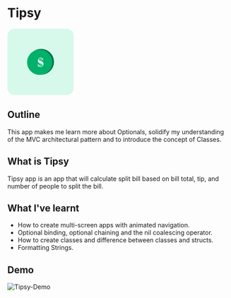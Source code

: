 #  Tipsy

![Tipsy-Logo](Documentation/iOS-Tipsy.png)

## Outline

This app makes me learn more about Optionals, solidify my understanding of the MVC architectural pattern and to introduce the concept of Classes.

## What is Tipsy

Tipsy app is an app that will calculate split bill based on bill total, tip, and number of people to split the bill.

## What I've learnt

* How to create multi-screen apps with animated navigation.
* Optional binding, optional chaining and the nil coalescing operator.
* How to create classes and difference between classes and structs.  
* Formatting Strings. 

## Demo

![Tipsy-Demo](Documentation/iOS-Tipsy.gif)
